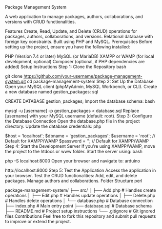 Package Management System


A web application to manage packages, authors, collaborations, and versions with CRUD functionalities.

Features
Create, Read, Update, and Delete (CRUD) operations for packages, authors, collaborations, and versions.
Relational database with foreign key constraints.
Built using PHP and MySQL.
Prerequisites
Before setting up the project, ensure you have the following installed:

PHP (Version 7.4 or later)
MySQL (or MariaDB)
XAMPP or WAMP (for local development, optional)
Composer (optional, if PHP dependencies are added)
Setup Instructions
Step 1: Clone the Repository
bash

git clone https://github.com/your-username/package-management-system.git
cd package-management-system
Step 2: Set Up the Database
Open your MySQL client (phpMyAdmin, MySQL Workbench, or CLI).
Create a new database named gestion_packages:
sql

CREATE DATABASE gestion_packages;
Import the database schema:
bash

mysql -u [username] -p gestion_packages < database.sql
Replace [username] with your MySQL username (default: root).
Step 3: Configure the Database Connection
Open the database.php file in the project directory.
Update the database credentials:
php

$host = 'localhost';
$dbname = 'gestion_packages';
$username = 'root'; // Default for XAMPP/WAMP
$password = '';     // Default for XAMPP/WAMP
Step 4: Start the Development Server
If you're using XAMPP/WAMP, move the project to the htdocs or www folder.
Start the server using:
bash

php -S localhost:8000
Open your browser and navigate to:
arduino

http://localhost:8000
Step 5: Test the Application
Access the application in your browser.
Test the CRUD functionalities:
Add, edit, and delete packages.
Manage authors and collaborations.
Folder Structure
perl


package-management-system/
├── src/
│   ├── Add.php           # Handles create operations
│   ├── Edit.php          # Handles update operations
│   ├── Delete.php        # Handles delete operations
│   └── database.php      # Database connection
├── index.php             # Main entry point
├── database.sql          # Database schema
├── README.md             # Project setup instructions
└── .gitignore            # Git ignored files
Contributions
Feel free to fork this repository and submit pull requests to improve or extend the project.